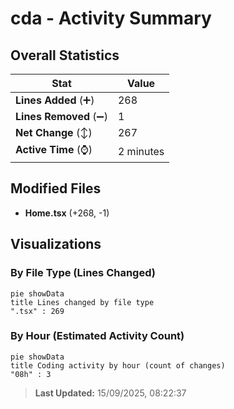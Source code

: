 # cda - Activity Summary 

## Overall Statistics

| Stat                   | Value                                                             |
| ---------------------- | ----------------------------------------------------------------- |
| **Lines Added** (➕)   | 268                                          |
| **Lines Removed** (➖) | 1                                        |
| **Net Change** (↕)    | 267                |
| **Active Time** (⌚)   | 2 minutes |


## Modified Files
- **Home.tsx** (+268, -1)

## Visualizations

### By File Type (Lines Changed)

```mermaid
pie showData
title Lines changed by file type
".tsx" : 269
```

### By Hour (Estimated Activity Count)

```mermaid
pie showData
title Coding activity by hour (count of changes)
"08h" : 3
```


> **Last Updated:** 15/09/2025, 08:22:37